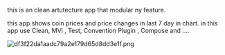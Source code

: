 this is an clean artutecture app that modular ny feature.

this app shows coin prices and price changes in last 7 day in chart.
in this app use Clean, MVi , Test, Convention Plugin , Compose and  .... 

![df3f22da1aadc79a2e179d65d8dd3e1f.png](https://imgtr.ee/images/2024/08/27/df3f22da1aadc79a2e179d65d8dd3e1f.png)
